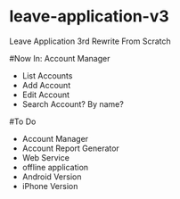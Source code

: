# leave-application-v3
Leave Application 3rd Rewrite From Scratch

#Now In: Account Manager
- List Accounts
- Add Account
- Edit Account
- Search Account? By name?

#To Do
- Account Manager
- Account Report Generator
- Web Service
- offline application 
- Android Version
- iPhone Version

